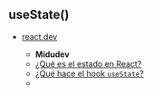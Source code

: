 ## useState()

* [react.dev](https://react.dev/reference/react/useState)

  * **Midudev**
  * [¿Qué es el estado en React?](https://www.reactjs.wiki/que-es-el-estado-en-react)
  * [¿Qué hace el hook `useState`?](https://www.reactjs.wiki/que-hace-el-hook-use-state)
  * 